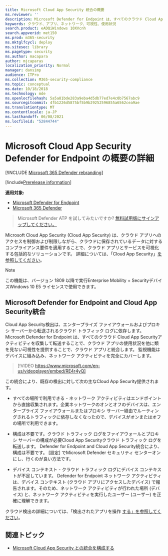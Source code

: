 ```yaml
---
title: Microsoft Cloud App Security 統合の概要
ms.reviewer: ''
description: Microsoft Defender for Endpoint は、すべてのクラウド Cloud App Securityアクティビティを転送することで、ユーザーと統合します。
keywords: クラウド、アプリ、ネットワーク、可視性、使用状況
search.product: eADQiWindows 10XVcnh
search.appverid: met150
ms.prod: m365-security
ms.mktglfcycl: deploy
ms.sitesec: library
ms.pagetype: security
ms.author: macapara
author: mjcaparas
localization_priority: Normal
manager: dansimp
audience: ITPro
ms.collection: M365-security-compliance
ms.topic: conceptual
ms.date: 10/18/2018
ms.technology: mde
ms.openlocfilehash: 5a5a81bde283a9eba4d5db77ed7e4c0b7567abc9
ms.sourcegitcommit: 4fb1226d5875bf5b9b29252596855a6562cea9ae
ms.translationtype: MT
ms.contentlocale: ja-JP
ms.lasthandoff: 06/08/2021
ms.locfileid: "52844744"
---
```

# <a name="microsoft-cloud-app-security-in-defender-for-endpoint-overview"></a>Microsoft Cloud App Security Defender for Endpoint の概要の詳細

[!INCLUDE [Microsoft 365 Defender rebranding](../../includes/microsoft-defender.md)]

[!include[Prerelease information](../../includes/prerelease.md)]

**適用対象:**
- [Microsoft Defender for Endpoint](https://go.microsoft.com/fwlink/p/?linkid=2154037)
- [Microsoft 365 Defender](https://go.microsoft.com/fwlink/?linkid=2118804)


> Microsoft Defender ATP を試してみたいですか? [無料試用版にサインアップしてください。](https://www.microsoft.com/microsoft-365/windows/microsoft-defender-atp?ocid=docs-wdatp-exposedapis-abovefoldlink)

Microsoft Cloud App Security (Cloud App Security) は、クラウド アプリへのアクセスを制御および制限しながら、クラウドに保存されているデータに対するコンプライアンス要件を適用することで、クラウド アプリとサービスを可視化する包括的なソリューションです。 詳細については、「Cloud App Security」[を参照してください](/cloud-app-security/what-is-cloud-app-security)。

>[!NOTE]
>この機能は、バージョン 1809 以降で実行Enterprise Mobility + SecurityデバイスWindows 10 E5 ライセンスで使用できます。 [](https://www.microsoft.com/cloud-platform/enterprise-mobility-security)

## <a name="microsoft-defender-for-endpoint-and-cloud-app-security-integration"></a>Microsoft Defender for Endpoint and Cloud App Security統合 

Cloud App Security検出は、エンタープライズ ファイアウォールおよびプロキシ サーバーから転送されるクラウド トラフィック ログに依存します。 Microsoft Defender for Endpoint は、すべてのクラウド Cloud App Securityアクティビティを収集して転送することで、クラウド アプリの使用状況を他に類を見ない可視性を提供することで、クラウド アプリと統合します。 監視機能はデバイスに組み込み、ネットワーク アクティビティを完全にカバーします。

> [!VIDEO https://www.microsoft.com/en-us/videoplayer/embed/RE4r4yQ]


この統合により、既存の検出に対して次の主なCloud App Security提供されます。 

- すべての場所で利用できる - ネットワーク アクティビティはエンドポイントから直接収集されます。企業ネットワークのオンとオフのデバイスは、エンタープライズ ファイアウォールまたはプロキシ サーバー経由でルーティングされるトラフィックに依存しなくなったので、デバイスがオンまたはオフの場所で利用できます。 

- 構成は不要です。クラウド トラフィック ログをファイアウォールとプロキシ サーバーの構成が必要Cloud App Securityクラウド トラフィック ログを転送します。 Defender for Endpoint and Cloud App Security統合により、構成は不要です。 [設定] でMicrosoft Defender セキュリティ センターオンにし、行くのが良い方法です。 

- デバイス コンテキスト - クラウド トラフィック ログにデバイス コンテキストが不足しています。 Defender for Endpoint ネットワーク アクティビティは、デバイス コンテキスト (クラウド アプリにアクセスしたデバイス) で報告されます。そのため、ネットワーク アクティビティが行われた場所 (デバイス) と、ネットワーク アクティビティを実行したユーザー (ユーザー) を正確に理解できます。 

クラウド検出の詳細については、「検出されたアプリを操作 [する」を参照してください](/cloud-app-security/discovered-apps)。

## <a name="related-topic"></a>関連トピック

- [Microsoft Cloud App Security との統合を構成する](microsoft-cloud-app-security-config.md)
